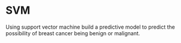 # SVM
Using support vector machine build a predictive model to predict the possibility of breast cancer being benign or malignant. 
